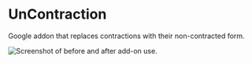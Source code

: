 # UnContraction
Google addon that replaces contractions with their non-contracted form.

![Screenshot of before and after add-on use.](https://image.ibb.co/eiyvoS/Screenshot.png)
